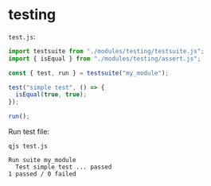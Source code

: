 # testing

`test.js`:

```javascript
import testsuite from "./modules/testing/testsuite.js";
import { isEqual } from "./modules/testing/assert.js";

const { test, run } = testsuite("my_module");

test("simple test", () => {
  isEqual(true, true);
});

run();
```

Run test file:

```
qjs test.js

Run suite my_module
  Test simple test ... passed
1 passed / 0 failed
```
